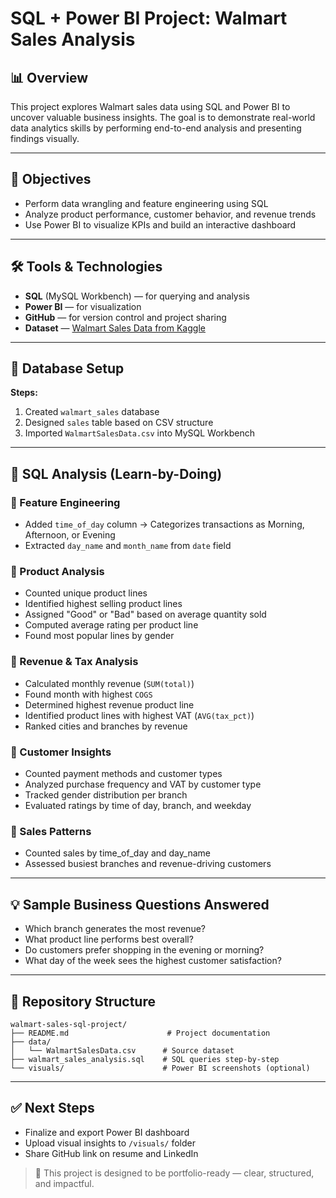 # SQL + Power BI Project: Walmart Sales Analysis

## 📊 Overview
This project explores Walmart sales data using SQL and Power BI to uncover valuable business insights. The goal is to demonstrate real-world data analytics skills by performing end-to-end analysis and presenting findings visually.

---

## 🎯 Objectives
- Perform data wrangling and feature engineering using SQL
- Analyze product performance, customer behavior, and revenue trends
- Use Power BI to visualize KPIs and build an interactive dashboard

---

## 🛠 Tools & Technologies
- **SQL** (MySQL Workbench) — for querying and analysis
- **Power BI** — for visualization
- **GitHub** — for version control and project sharing
- **Dataset** — [Walmart Sales Data from Kaggle](https://www.kaggle.com/datasets/prathamsharma123/walmart-sales-data)

---

## 🧱 Database Setup
**Steps:**
1. Created `walmart_sales` database
2. Designed `sales` table based on CSV structure
3. Imported `WalmartSalesData.csv` into MySQL Workbench

---

## 🧪 SQL Analysis (Learn-by-Doing)
### 🔹 Feature Engineering
- Added `time_of_day` column → Categorizes transactions as Morning, Afternoon, or Evening
- Extracted `day_name` and `month_name` from `date` field

### 🔹 Product Analysis
- Counted unique product lines
- Identified highest selling product lines
- Assigned "Good" or "Bad" based on average quantity sold
- Computed average rating per product line
- Found most popular lines by gender

### 🔹 Revenue & Tax Analysis
- Calculated monthly revenue (`SUM(total)`)
- Found month with highest `COGS`
- Determined highest revenue product line
- Identified product lines with highest VAT (`AVG(tax_pct)`)
- Ranked cities and branches by revenue

### 🔹 Customer Insights
- Counted payment methods and customer types
- Analyzed purchase frequency and VAT by customer type
- Tracked gender distribution per branch
- Evaluated ratings by time of day, branch, and weekday

### 🔹 Sales Patterns
- Counted sales by time_of_day and day_name
- Assessed busiest branches and revenue-driving customers

---

## 💡 Sample Business Questions Answered
- Which branch generates the most revenue?
- What product line performs best overall?
- Do customers prefer shopping in the evening or morning?
- What day of the week sees the highest customer satisfaction?

---

## 📁 Repository Structure
```
walmart-sales-sql-project/
├── README.md                      # Project documentation
├── data/
│   └── WalmartSalesData.csv      # Source dataset
├── walmart_sales_analysis.sql    # SQL queries step-by-step
└── visuals/                      # Power BI screenshots (optional)
```

---

## ✅ Next Steps
- Finalize and export Power BI dashboard
- Upload visual insights to `/visuals/` folder
- Share GitHub link on resume and LinkedIn

> 🔗 This project is designed to be portfolio-ready — clear, structured, and impactful.